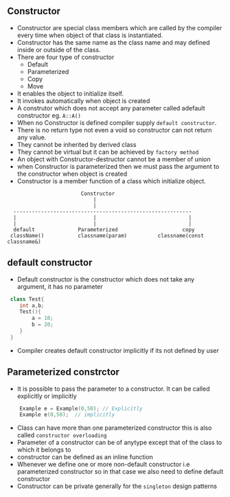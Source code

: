 ## Constructor ##
- Constructor are special class members which are called by the compiler every time when object of that class is instantiated.
- Constructor has the same name as the class name and may defined inside or outside of the class.
- There are four type of constructor
  - Default 
  - Parameterized
  - Copy
  - Move
- It enables the object to initialize itself.
- It invokes automatically when object is created
- A construtor which does not accept any parameter called adefault constructor eg. `A::A()`
- When no Constructor is defined compiler supply `default constructor`.
- There is no return type not even a void so constructor can not return any value.
- They cannot be inherited by derived class
- They cannot be virtual but it can be achieved by `factory method`
- An object with Constructor-destructor cannot be a member of union
- when Constructor is parameterized then we must pass the argument to the constructor when object is created
- Constructor is a member function of a class which initialize object.

```
                        Constructor
                            |
                            |
  ----------------------------------------------------------
  |                         |                              |
  |                         |                              |
  default              Parameterized                     copy
 className()           classname(param)          classname(const classname&) 

 ```

## default constructor ##
- Default constructor is the constructor which does not take any argument, it has no parameter

``` cpp
 class Test{
    int a,b;
    Test(){
        a = 10;
        b = 20;
    }
 }
```
- Compiler creates default constructor implicitly  if its not defined by user

## Parameterized constrctor ##
- It is possible to pass the parameter to a constructor. It can be called explicitly or implicitly
``` cpp
    Example e = Example(0,50); // Explicitly
    Example e(0,50);  // implicitly  
```
- Class can have more than one parameterized constructor this is also called `constructor overloading`
- Parameter of a constructor can be of anytype except that of the class to which it belongs to
- constructor can be defined as an inline function
- Whenever we define one or more non-default constructor i.e parameterized constructor so in that case we also need to define default constructor
- Constructor can be private generally for the `singleton` design patterns
